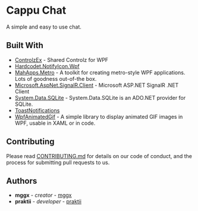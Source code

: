 # Cappu Chat

A simple and easy to use chat.


## Built With

* [ControlzEx](https://github.com/ControlzEx/ControlzEx) - Shared Controlz for WPF
* [Hardcodet.NotifyIcon.Wpf](http://www.hardcodet.net/wpf-notifyicon)
* [MahApps.Metro](https://github.com/MahApps/MahApps.Metro) - A toolkit for creating metro-style WPF applications. Lots of goodness out-of-the box.
* [Microsoft.AspNet.SignalR.Client](https://www.google.de/url?sa=t&rct=j&q=&esrc=s&source=web&cd=1&cad=rja&uact=8&ved=2ahUKEwiPjPPgx9nhAhWBMewKHb-4BUoQFjAAegQIBhAB&url=https%3A%2F%2Fwww.nuget.org%2Fpackages%2FMicrosoft.AspNet.SignalR.Client%2F&usg=AOvVaw0zgITTpit2SituO0dFqlK3) - Microsoft ASP.NET SignalR .NET Client
* [System.Data.SQLite](https://system.data.sqlite.org/index.html/doc/trunk/www/index.wiki) - System.Data.SQLite is an ADO.NET provider for SQLite.
* [ToastNotifications](https://github.com/rafallopatka/ToastNotifications)
* [WpfAnimatedGif](https://github.com/XamlAnimatedGif/WpfAnimatedGif) - A simple library to display animated GIF images in WPF, usable in XAML or in code.
## Contributing

Please read [CONTRIBUTING.md](https://gist.github.com/PurpleBooth/b24679402957c63ec426) for details on our code of conduct, and the process for submitting pull requests to us.

## Authors

* **mggx** - *creator* - [mggx](https://github.com/mggx)
* **praktii** - *developer* - [praktii](https://github.com/praktii)
